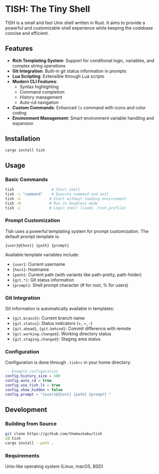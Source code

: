# TISH: The Tiny Shell

TISH is a small and fast Unix shell written in Rust. It aims to provide a powerful and customizable shell experience while keeping the codebase concise and efficient.

## Features

- **Rich Templating System**: Support for conditional logic, variables, and complex string operations
- **Git Integration**: Built-in git status information in prompts
- **Lua Scripting**: Extensible through Lua scripts
- **Modern CLI Features**:
  - Syntax highlighting
  - Command completion
  - History management
  - Auto-cd navigation
- **Custom Commands**: Enhanced `ls` command with icons and color coding
- **Environment Management**: Smart environment variable handling and expansion

## Installation

```bash
cargo install tish
```

## Usage

### Basic Commands

```bash
tish                 # Start shell
tish -c "command"    # Execute command and exit
tish -n             # Start without loading environment
tish -H             # Run in headless mode
tish -L             # Login shell (loads .tish_profile)
```

### Prompt Customization

Tish uses a powerful templating system for prompt customization. The default prompt template is:

```
{user}@{host} {path} {prompt}
```

Available template variables include:

- `{user}`: Current username
- `{host}`: Hostname
- `{path}`: Current path (with variants like path-pretty, path-folder)
- `{git.*}`: Git status information
- `{prompt}`: Shell prompt character (# for root, % for users)

### Git Integration

Git information is automatically available in templates:

- `{git.branch}`: Current branch name
- `{git.status}`: Status indicators (+, ~, -)
- `{git.ahead}`, `{git.behind}`: Commit difference with remote
- `{git.working.changed}`: Working directory status
- `{git.staging.changed}`: Staging area status

### Configuration

Configuration is done through `.tishrc` in your home directory:

```lua
-- Example configuration
config.history_size = 500
config.auto_cd = true
config.use_tish_ls = true
config.show_hidden = false
config.prompt = "{user}@{host} {path} {prompt} "
```

## Development

### Building from Source

```bash
git clone https://github.com/themackabu/tish
cd tish
cargo install --path .
```

### Requirements

Unix-like operating system (Linux, macOS, BSD)
